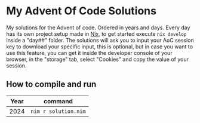 # My Advent Of Code Solutions

My solutions for the Advent of code. Ordered in years and days. Every day has
its own project setup made in [Nix](https://nixos.org/), to get started execute
`nix develop` inside a "day##" folder. The solutions will ask you to input your
AoC session key to download your specific input, this is optional, but in case
you want to use this feature, you can get it inside the developer console of
your browser, in the "storage" tab, select "Cookies" and copy the value of your
session.

## How to compile and run

| Year | command |
| --- | --- |
| 2024 | `nim r solution.nim` |
